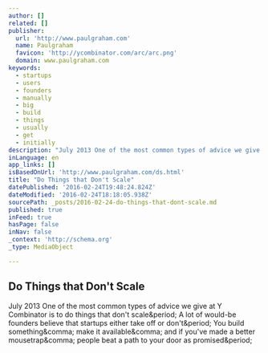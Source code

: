 ```yaml
---
author: []
related: []
publisher:
  url: 'http://www.paulgraham.com'
  name: Paulgraham
  favicon: 'http://ycombinator.com/arc/arc.png'
  domain: www.paulgraham.com
keywords:
  - startups
  - users
  - founders
  - manually
  - big
  - build
  - things
  - usually
  - get
  - initially
description: "July 2013 One of the most common types of advice we give at Y Combinator is to do things that don't scale. A lot of would-be founders believe that startups either take off or don't. You build something, make it available, and if you've made a better mousetrap, people beat a path to your door as promised."
inLanguage: en
app_links: []
isBasedOnUrl: 'http://www.paulgraham.com/ds.html'
title: "Do Things that Don't Scale"
datePublished: '2016-02-24T19:48:24.824Z'
dateModified: '2016-02-24T18:18:05.938Z'
sourcePath: _posts/2016-02-24-do-things-that-dont-scale.md
published: true
inFeed: true
hasPage: false
inNav: false
_context: 'http://schema.org'
_type: MediaObject

---
```

<article style=""><h1>Do Things that Don't Scale</h1><p>July 2013 One of the most common types of advice we give at Y Combinator is to do things that don't scale&amp;period; A lot of would-be founders believe that startups either take off or don't&amp;period; You build something&amp;comma; make it available&amp;comma; and if you've made a better mousetrap&amp;comma; people beat a path to your door as promised&amp;period;</p></article>